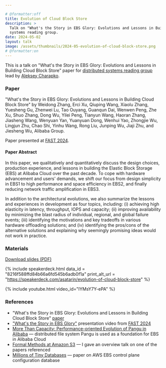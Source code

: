 ```yaml
---

# @formatter:off
title: Evolution of Cloud Block Store
description: >
  Talk on "What's the Story in EBS Glory: Evolutions and Lessons in Building Cloud Block Store" paper for distributed
  systems reading group.
date: 2024-05-02
layout: talk
image: /assets/thumbnails/2024-05-evolution-of-cloud-block-store.png
# @formatter:on
---
```


This is a talk on "What's the Story in EBS Glory: Evolutions and Lessons in Building Cloud Block Store"
paper for [distributed systems reading group](http://charap.co/category/reading-group/) lead
by [Aleksey Charapko](https://twitter.com/AlekseyCharapko).

### Paper

"What's the Story in EBS Glory: Evolutions and Lessons in Building Cloud Block Store" by Weidong Zhang, Erci Xu, Qiuping
Wang, Xiaolu Zhang, Yuesheng Gu, Zhenwei Lu, Tao Ouyang, Guanqun Dai, Wenwen Peng, Zhe Xu, Shuo Zhang, Dong Wu, Yilei
Peng, Tianyun Wang, Haoran Zhang, Jiasheng Wang, Wenyuan Yan, Yuanyuan Dong, Wenhui Yao, Zhongjie Wu, Lingjun Zhu, Chao
Shi, Yinhu Wang, Rong Liu, Junping Wu, Jiaji Zhu, and Jiesheng Wu, Alibaba Group.

Paper presented at [FAST 2024](https://www.usenix.org/conference/fast24/technical-sessions).

#### Paper Abstract

In this paper, we qualitatively and quantitatively discuss the design choices, production experience, and lessons in
building the Elastic Block Storage (EBS) at Alibaba Cloud over the past decade. To cope with hardware advancement and
users' demands, we shift our focus from design simplicity in EBS1 to high performance and space efficiency in EBS2, and
finally reducing network traffic amplification in EBS3.

In addition to the architectural evolutions, we also summarize the lessons and experiences in development as four
topics, including: (i) achieving high elasticity in latency, throughput, IOPS and capacity; (ii) improving availability
by minimizing the blast radius of individual, regional, and global failure events; (iii) identifying the motivations and
key tradeoffs in various hardware offloading solutions; and (iv) identifying the pros/cons of the alternative solutions
and explaining why seemingly promising ideas would not work in practice.

### Materials

[Download slides (PDF)](/assets/talks/2024-05-evolution-of-cloud-block-store.pdf)

{% include speakerdeck.html
data_id = "8216f588ffd84b66a6fd545b6adb0f1a"
print_alt_url = "https://speakerdeck.com/asatarin/evolution-of-cloud-block-store"
%}

{% include youtube.html video_id="IYMsY7Y-ePA" %}

### References

- "What's the Story in EBS Glory: Evolutions and Lessons in Building Cloud Block
  Store" [paper](https://www.usenix.org/conference/fast24/presentation/zhang-weidong)
- ["What's the Story in EBS Glory"](https://youtu.be/37X8vCuLDRg) presentation video
  from [FAST 2024](https://www.usenix.org/conference/fast24/technical-sessions)
- [More Than Capacity: Performance-oriented Evolution of Pangu in Alibaba](https://www.usenix.org/conference/fast23/presentation/li-qiang-deployed) —
  distributed file system Pangu is used as a foundation for EBS in Alibaba Cloud
- [Formal Methods at Amazon S3](2022-02-formal-methods-at-amazon-s3.md) — I gave an overview talk on one of the papers
  referenced
- [Millions of Tiny Databases](https://www.usenix.org/conference/nsdi20/presentation/brooker) — paper on AWS EBS control
  plane configuration database
